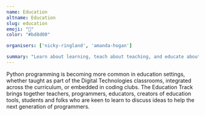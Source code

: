 ```yaml
---
name: Education
altname: Education
slug: education
emoji: "🍎"
color: "#bd8d00"

organisers: ['nicky-ringland', 'amanda-hogan']

summary: "Learn about learning, teach about teaching, and educate about education."
---
```


Python programming is becoming more common in education settings, whether taught as part of the Digital Technologies classrooms, integrated across the curriculum, or embedded in coding clubs. The Education Track brings together teachers, programmers, educators, creators of education tools, students and folks who are keen to learn to discuss ideas to help the next generation of programmers.